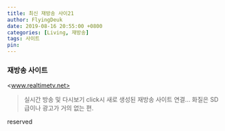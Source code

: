 ```yaml
---
title: 최신 재방송 사이21
author: FlyingDeuk
date: 2019-08-16 20:55:00 +0800
categories: [Living, 재방송]
tags: 사이트
pin:
---
```



### 재방송 사이트
<www.realtimetv.net>
> 실시간 방송 및 다시보기 click시 새로 생성된 재방송 사이트 연결... 화질은 SD급이나 광고가 거의 없는 편.


reserved
